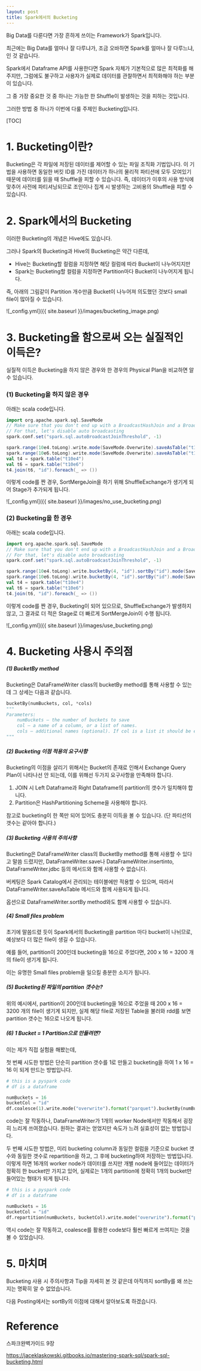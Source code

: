 ```yaml
---
layout: post
title: Spark에서의 Bucketing
---
```




Big Data를 다룬다면 가장 흔하게 쓰이는 Framework가 Spark입니다.

최근에는 Big Data를 얼마나 잘 다루냐가, 조금 오바하면 Spark를 얼마나 잘 다루느냐, 인 것 같습니다.

Spark에서 Dataframe API를 사용한다면 Spark 자체가 기본적으로 많은 최적화를 해주지만, 그럼에도 불구하고 사용자가 실제로 데이터를 관찰하면서 최적화해야 하는 부분이 있습니다.

그 중 가장 중요한 것 중 하나는 가능한 한 Shuffle이 발생하는 것을 피하는 것입니다.

그러한 방법 중 하나가 이번에 다룰 주제인 Bucketing입니다.

[TOC]



# 1. Bucketing이란?

Bucketing은 각 파일에 저장된 데이터를 제어할 수 있는 파일 조직화 기법입니다. 이 기법을 사용하면 동일한 버킷 ID를 가진 데이터가 하나의 물리적 파티션에 모두 모여있기 때문에 데이터를 읽을 때 Shuffle을 피할 수 있습니다. 즉, 데이터가 이후의 사용 방식에 맞추어 사전에 파티셔닝되므로 조인이나 집계 시 발생하는 고비용의 Shuffle을 피할 수 있습니다.



# 2. Spark에서의 Bucketing

이러한 Bucketing의 개념은 Hive에도 있습니다.

그러나 Spark의 Bucketing과 Hive의 Bucketing은 약간 다른데,

- Hive는 Bucketing할 컬럼을 지정하면 해당 컬럼에 따라 Bucket이 나누어지지만
- Spark는 Bucketing할 컬럼을 지정하면 Partition마다 Bucket이 나누어지게 됩니다.

즉, 아래의 그림같이 Partition 개수만큼 Bucket이 나누어져 의도했던 것보다 small file이 많아질 수 있습니다.

![_config.yml]({{ site.baseurl }}/images/bucketing_image.png)





# 3. Bucketing을 함으로써 오는 실질적인 이득은?

실질적 이득은 Bucketing을 하지 않은 경우와 한 경우의 Physical Plan을 비교하면 알 수 있습니다.



### (1) Bucketing을 하지 않은 경우

아래는 scala code입니다.

```scala
import org.apache.spark.sql.SaveMode
// Make sure that you don't end up with a BroadcastHashJoin and a BroadcastExchange
// For that, let's disable auto broadcasting
spark.conf.set("spark.sql.autoBroadcastJoinThreshold", -1)

spark.range(10e4.toLong).write.mode(SaveMode.Overwrite).saveAsTable("t10e4")
spark.range(10e6.toLong).write.mode(SaveMode.Overwrite).saveAsTable("t10e6")
val t4 = spark.table("t10e4")
val t6 = spark.table("t10e6")
t4.join(t6, "id").foreach(_ => ())
```

이렇게 code를 짠 경우,  SortMergeJoin을 하기 위해 ShuffleExchange가 생기게 되어 Stage가 추가되게 됩니다.

![_config.yml]({{ site.baseurl }}/images/no_use_bucketing.png)

### (2) Bucketing을 한 경우

아래는 scala code입니다.

```scala
import org.apache.spark.sql.SaveMode
// Make sure that you don't end up with a BroadcastHashJoin and a BroadcastExchange
// For that, let's disable auto broadcasting
spark.conf.set("spark.sql.autoBroadcastJoinThreshold", -1)

spark.range(10e4.toLong).write.bucketBy(4, "id").sortBy("id").mode(SaveMode.Overwrite).saveAsTable("t10e4")
spark.range(10e6.toLong).write.bucketBy(4, "id").sortBy("id").mode(SaveMode.Overwrite).saveAsTable("t10e6")
val t4 = spark.table("t10e4")
val t6 = spark.table("t10e6")
t4.join(t6, "id").foreach(_ => ())
```

이렇게 code를 짠 경우, Bucketing이 되어 있으므로, ShuffleExchange가 발생하지 않고, 그 결과로 더 적은 Stage로 더 빠르게 SortMergeJoin이 수행 됩니다.

![_config.yml]({{ site.baseurl }}/images/use_bucketing.png)



# 4. Bucketing 사용시 주의점

##### (1) BucketBy method

Bucketing은 DataFrameWriter class의 bucketBy method를 통해 사용할 수 있는데 그 상세는 다음과 같습니다.

```python
bucketBy(numBuckets, col, *cols)
"""
Parameters:
	numBuckets – the number of buckets to save
	col – a name of a column, or a list of names.
	cols – additional names (optional). If col is a list it should be empty.
"""
```

##### (2) Bucketing 이점 적용의 요구사항

Bucketing의 이점을 살리기 위해서는 Bucket의 존재로 인해서 Exchange Query Plan이 나타나선 안 되는데, 이를 위해선 두가지 요구사항을 만족해야 합니다.

1. JOIN 시 Left Dataframe과 Right Dataframe의 partition의 갯수가 일치해야 합니다.
2. Partition은 HashPartitioning Scheme을 사용해야 합니다.

참고로 bucketing이 한 쪽만 되어 있어도 충분히 이득을 볼 수 있습니다. (단 파티션의 갯수는 같아야 합니다.)

##### (3) Bucketing 사용의 주의사항

Bucketing은 DataFrameWriter class의 BucketBy method를 통해 사용할 수 있다고 말씀 드렸지만, DataFrameWriter.save나 DataFrameWriter.insertinto, DataFrameWriter.jdbc 등의 메서드와 함께 사용할 수 없습니다.

버케팅은 Spark Catalog에서 관리되는 테이블에만 적용할 수 있으며, 따라서 DataFrameWriter.saveAsTable 메서드와 함께 사용되게 됩니다.

옵션으로 DataFrameWriter.sortBy method와도 함께 사용할 수 있습니다.

##### (4) Small files problem

초기에 말씀드렸 듯이 Spark에서의 Bucketing을 partition 마다 bucket이 나뉘므로, 예상보다 더 많은 file이 생길 수 있습니다.

예를 들어, partition이 200인데 bucketing을 16으로 주었다면, 200 x 16 = 3200 개의 file이 생기게 됩니다.

이는 유명한 Small files problem을 일으킬 충분한 소지가 됩니다.

##### (5) Bucketing된 파일의 partition 갯수는?

위의 예시에서, partition이 200인데 bucketing을 16으로 주었을 때 200 x 16 = 3200 개의 file이 생기게 되지만, 실제 해당 file로 저장된 Table을 불러와 rdd를 보면 partition 갯수는 16으로 나오게 됩니다.

##### (6) 1 Bucket = 1 Partition으로 만들려면?

이는 제가 직접 실험을 해봤는데,

첫 번째 시도한 방법은 단순히 partition 갯수를 1로 만들고 bucketing을 하여 1 x 16 = 16 이 되게 만드는 방법입니다.

```python
# this is a pyspark code
# df is a dataframe

numBuckets = 16
bucketCol = "id"
df.coalesce(1).write.mode("overwrite").format("parquet").bucketBy(numBuckets, bucketCol).sortBy(bucketCol).saveAsTable("testTable1")
```

code는 잘 작동하나, DataFrameWriter가 1개의 worker Node에서만 작동해서 굉장히 느리게 쓰여졌습니다. 원하는 결과는 얻었지만 속도가 느려 실효성이 없는 방법입니다.

두 번째 시도한 방법은, 미리 bucketing column과 동일한 컬럼을 기준으로 bucket 갯수와 동일한  갯수로 repartition을 하고, 그 후에 bucketing하여 저장하는 방법입니다. 이렇게 하면 16개의 worker node가 데이터를 쓰지만 개별 node에 들어있는 데이터가 정확히 한 bucket만 가지고 있어, 실제로는 1개의 partition에 정확히 1개의 bucket만 들어있는 형태가 되게 됩니다.

```python
# this is a pyspark code
# df is a dataframe

numBuckets = 16
bucketCol = "id"
df.repartition(numBuckets, bucketCol).write.mode("overwrite").format("parquet").bucketBy(numBuckets, bucketCol).sortBy(bucketCol).saveAsTable("testTable1")
```

역시 code는 잘 작동하고, coalesce를 활용한 code보다 훨씬 빠르게 쓰여지는 것을 볼 수 있었습니다.



# 5. 마치며

Bucketing 사용 시 주의사항과 Tip을 자세히 본 것 같은데 아직까지 sortBy를 왜 쓰는지는 명확히 알 수 없었습니다.

다음 Posting에서는 sortBy의 이점에 대해서 알아보도록 하겠습니다.



# Reference

스파크완벽가이드 9장

https://jaceklaskowski.gitbooks.io/mastering-spark-sql/spark-sql-bucketing.html